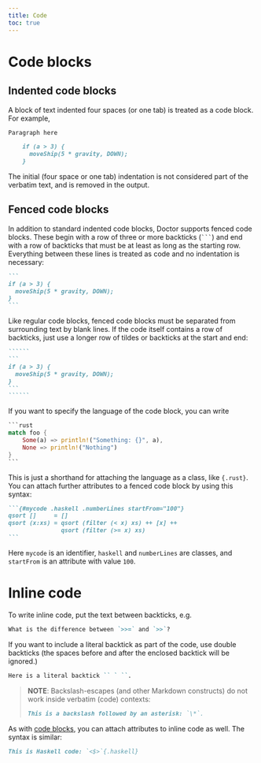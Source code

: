```yaml
---
title: Code
toc: true
---
```


# Code blocks

## Indented code blocks

A block of text indented four spaces (or one tab) is treated as a code block. For example,

```markdown
Paragraph here

    if (a > 3) {
      moveShip(5 * gravity, DOWN);
    }
```

The initial (four space or one tab) indentation is not considered part of the verbatim text, and is removed in the output.

## Fenced code blocks

In addition to standard indented code blocks, Doctor supports fenced code blocks. These begin with a row of three or more backticks (<code>```</code>) and end with a row of backticks that must be at least as long as the starting row. Everything between these lines is treated as code and no indentation is necessary:

```````markdown
```
if (a > 3) {
  moveShip(5 * gravity, DOWN);
}
```
```````

Like regular code blocks, fenced code blocks must be separated from surrounding text by blank lines. If the code itself contains a row of backticks, just use a longer row of tildes or backticks at the start and end:

`````````markdown
``````
```
if (a > 3) {
  moveShip(5 * gravity, DOWN);
}
```
``````
`````````

If you want to specify the language of the code block, you can write

``````rust
```rust
match foo {
    Some(a) => println!("Something: {}", a),
    None => println!("Nothing")
}
```
``````

This is just a shorthand for attaching the language as a class, like `{.rust}`. You can attach further attributes to a fenced code block by using this syntax:

```````markdown
```{#mycode .haskell .numberLines startFrom="100"}
qsort []     = []
qsort (x:xs) = qsort (filter (< x) xs) ++ [x] ++
               qsort (filter (>= x) xs)
```
```````

Here `mycode` is an identifier, `haskell` and `numberLines` are classes, and `startFrom` is an attribute with value `100`.

# Inline code

To write inline code, put the text between backticks, e.g.

```markdown
What is the difference between `>>=` and `>>`?
```

If you want to include a literal backtick as part of the code, use double backticks (the spaces before and after the enclosed backtick will be ignored.)

```markdown
Here is a literal backtick `` ` ``.
```

> **NOTE**: Backslash-escapes (and other Markdown constructs) do not work inside verbatim (code) contexts:
>
> ```markdown
> This is a backslash followed by an asterisk: `\*`.
> ```

As with [code blocks](#code-blocks), you can attach attributes to inline code as well. The syntax is similar:

```markdown
This is Haskell code: `<$>`{.haskell}
```
